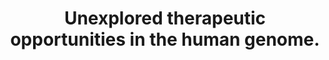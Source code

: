 ---
authors: "Oprea TI, Bologa CG, Brunak S, Campbell A, Gan GN, Gaulton A, Gomez SM,\
  \ Guha R, Hersey A, Holmes J, Jadhav A, Jensen LJ, Johnson GL, Karlson A, Leach\
  \ AR, Ma'ayan A, Malovannaya A, Mani S, Mathias SL, McManus MT, Meehan TF, von Mering\
  \ C, Muthas D, Nguyen DT, Overington JP, Papadatos G, Qin J, Reich C, Roth BL, Sch\xFC\
  rer SC, Simeonov A, Sklar LA, Southall N, Tomita S, Tudose I, Ursu O, Vidovic D,\
  \ Waller A, Westergaard D, Yang JJ, Zahor\xE1nszky-K\xF6halmi G"
carousel: false
dccs:
- IDG
doi: 10.1038/nrd.2018.14
featured: false
issue: '5'
journal: Nature Reviews Drug discovery
keywords: '[]'
landmark: true
layout: '@/layouts/Publication.astro'
page: 317-332
pmcid: PMC6339563
pmid: 29472638
title: Unexplored therapeutic opportunities in the human genome.
volume: '17'
year: 2018
---